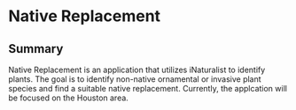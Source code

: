 # Native Replacement 

## Summary

Native Replacement is an application that utilizes iNaturalist to identify plants. The goal is to identify non-native ornamental or invasive plant species and find a suitable native replacement. Currently, the applcation will be focused on the Houston area.

